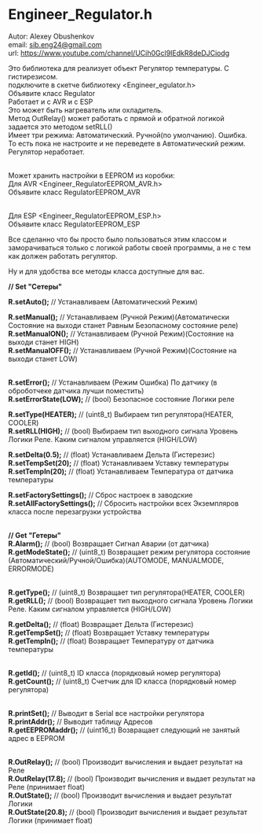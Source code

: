 # Engineer_Regulator.h

Autor: Alexey Obushenkov</br>
email: sib.eng24@gmail.com</br>
url: https://www.youtube.com/channel/UCih0Gcl9IEdkR8deDJCiodg</br>

Это библиотека для реализует объект Регулятор температуры. С гистирезисом.</br>
подключите в скетче библиотеку <Engineer_egulator.h></br>
Объявите класс Regulator</br>
Работает и с AVR и с ESP</br>
Это может быть нагреватель или охладитель.</br>
Метод OutRelay() может работать с прямой и обратной логикой</br>
задается это методом setRLL()</br>
Имеет три режима: Автоматический. Ручной(по умолчанию). Ошибка.</br>
То есть пока не настроите и не переведете в Автоматический режим. Регулятор неработает.</br></br>

Может хранить настройки в EEPROM из коробки:</br>
Для AVR <Engineer_RegulatorEEPROM_AVR.h></br>
Объявите класс RegulatorEEPROM_AVR</br></br>

Для ESP <Engineer_RegulatorEEPROM_ESP.h></br>
Объявите класс RegulatorEEPROM_ESP</br>

Все сделанно что бы просто было пользоваться этим классом и заморачиваться только с логикой работы своей программы,
а не с тем как должен работать регулятор.

Ну и для удобства все методы класса доступные для вас.


**// Set "Сетеры"**

**R.setAuto();**      // Устанавливаем (Автоматический Режим)</br>

**R.setManual();**    // Устанавливаем (Ручной Режим)(Автоматически Состояние на выходи станет Равным Безопасному состояние реле)</br>
**R.setManualON();**  // Устанавливаем (Ручной Режим)(Состояние на выходи станет HIGH)</br>
**R.setManualOFF();** // Устанавливаем (Ручной Режим)(Cостояние на выходи станет LOW)</br></br>

**R.setError();**         // Устанавливаем (Режим Ошибка) По датчику (в оброботчеке датчика лучши поместить)</br>
**R.setErrorState(LOW);** // (bool) Безопасное состояние Логики реле</br>

**R.setType(HEATER);**    // (uint8_t) Выбираем тип регулятора(HEATER, COOLER)</br>
**R.setRLL(HIGH);**       // (bool) Выбираем тип выходного сигнала Уровень Логики Реле. Каким сигналом управляется (HIGH/LOW)</br>

**R.setDelta(0.5);**      // (float) Устанавливаем Дельта (Гистерезис)</br>
**R.setTempSet(20);**     // (float) Устанавливаем Уставку температуры</br>
**R.setTempIn(20);**      // (float) Устанавливаем Температура от датчика температуры</br>

**R.setFactorySettings();**    // Сброс настроек в заводские</br>
**R.setAllFactorySettings();** // Сбросить настройки всех Экземпляров класса после перезагрузки устройства</br></br>

**// Get "Гетеры"**</br>
**R.Alarm();**         // (bool) Возвращает Сигнал Аварии (от датчика)</br>
**R.getModeState();**  // (uint8_t) Возвращает режим регулятора состояние (Автоматический/Ручной/Ошибка)(AUTOMODE, MANUALMODE, ERRORMODE)</br></br>

**R.getType();**  // (uint8_t) Возвращает тип регулятора(HEATER, COOLER)</br>
**R.getRLL();**   // (bool) Возвращает тип выходного сигнала Уровень Логики Реле. Каким сигналом управляется (HIGH/LOW)</br>

**R.getDelta();**    // (float) Возвращает Дельта (Гистерезис)</br>
**R.getTempSet();**  // (float) Возвращает Уставку температуры</br>
**R.getTempIn();**   // (float) Возвращает Температуру от датчика температуры</br></br>

**R.getId();**     // (uint8_t) ID класса (порядковый номер регулятора)</br>
**R.getCount();**  // (uint8_t) Счетчик для ID класса (порядковый номер регулятора)</br></br>

**R.printSet();**       // Выводит в Serial все настройки регулятора</br>
**R.printAddr();**      // Выводит таблицу Адресов</br>
**R.getEEPROMaddr();**  // (uint16_t) Возвращает следующий не занятый адрес в EEPROM</br></br>

**R.OutRelay();**       // (bool) Производит вычисления и выдает результат на Реле</br>
**R.OutRelay(17.8);**   // (bool) Производит вычисления и выдает результат на Реле (принимает float)</br>
**R.OutState();**       // (bool) Производит вычисления и выдает результат Логики</br>
**R.OutState(20.8);**   // (bool) Производит вычисления и выдает результат Логики  (принимает float)</br>

